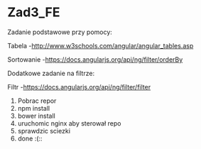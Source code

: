 Zad3_FE
=======
Zadanie podstawowe przy pomocy:

Tabela -http://www.w3schools.com/angular/angular_tables.asp

Sortowanie -https://docs.angularjs.org/api/ng/filter/orderBy

Dodatkowe zadanie na filtrze:

Filtr -https://docs.angularjs.org/api/ng/filter/filter

1. Pobrac repor
2. npm install
3. bower install
4. uruchomic nginx aby sterował repo
5. sprawdzic sciezki
6. done :(::
